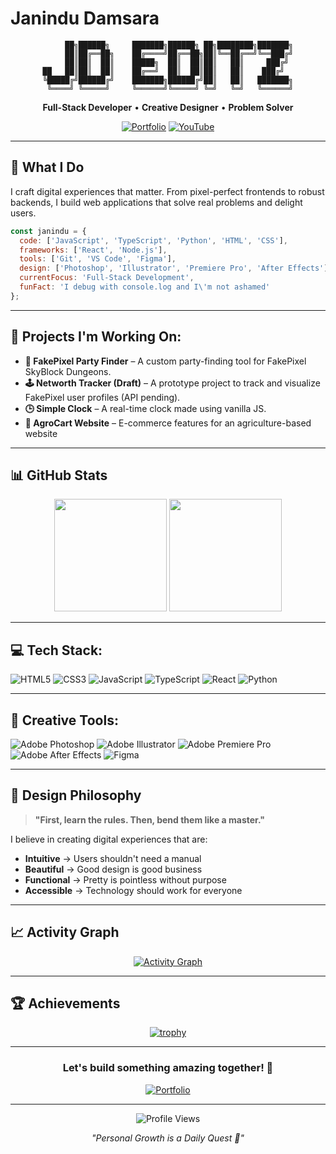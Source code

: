 # Janindu Damsara

<div align="center">

```ascii
     ██╗██████╗     ███████╗██████╗ ██╗████████╗███████╗
     ██║██╔══██╗    ██╔════╝██╔══██╗██║╚══██╔══╝╚══███╔╝
     ██║██║  ██║    █████╗  ██║  ██║██║   ██║     ███╔╝ 
██   ██║██║  ██║    ██╔══╝  ██║  ██║██║   ██║    ███╔╝  
╚█████╔╝██████╔╝    ███████╗██████╔╝██║   ██║   ███████╗
 ╚════╝ ╚═════╝     ╚══════╝╚═════╝ ╚═╝   ╚═╝   ╚══════╝
```

**Full-Stack Developer** • **Creative Designer** • **Problem Solver**

[![Portfolio](https://img.shields.io/badge/🌐%20Portfolio-FF6B6B?style=flat-square&logoColor=white)](https://janindudamsara.netlify.app)
[![YouTube](https://img.shields.io/badge/📺%20YouTube-FF0000?style=flat-square&logo=youtube&logoColor=white)](https://youtube.com/@BedwarsN)

</div>

---

## 🎯 What I Do

I craft digital experiences that matter. From pixel-perfect frontends to robust backends, I build web applications that solve real problems and delight users.

```javascript
const janindu = {
  code: ['JavaScript', 'TypeScript', 'Python', 'HTML', 'CSS'],
  frameworks: ['React', 'Node.js'],
  tools: ['Git', 'VS Code', 'Figma'],
  design: ['Photoshop', 'Illustrator', 'Premiere Pro', 'After Effects'],
  currentFocus: 'Full-Stack Development',
  funFact: 'I debug with console.log and I\'m not ashamed'
};
```
---

## 🚀 Projects I'm Working On:
- **💼 FakePixel Party Finder** – A custom party-finding tool for FakePixel SkyBlock Dungeons.
- **🕹️ Networth Tracker (Draft)** – A prototype project to track and visualize FakePixel user profiles (API pending).
- **🕒 Simple Clock** – A real-time clock made using vanilla JS.
- **🛒 AgroCart Website** – E-commerce features for an agriculture-based website

---

## 📊 GitHub Stats

<div align="center">

<img height="180em" src="https://github-readme-stats.vercel.app/api?username=JDEditz&show_icons=true&theme=dark&include_all_commits=true&count_private=true&hide_border=true&bg_color=0d1117"/>
<img height="180em" src="https://github-readme-stats.vercel.app/api/top-langs/?username=JDEditz&layout=compact&langs_count=8&theme=dark&hide_border=true&bg_color=0d1117"/>

</div>

---

## 💻 Tech Stack:
![HTML5](https://img.shields.io/badge/html5-%23E34F26.svg?style=for-the-badge&logo=html5&logoColor=white)
![CSS3](https://img.shields.io/badge/css3-%231572B6.svg?style=for-the-badge&logo=css3&logoColor=white)
![JavaScript](https://img.shields.io/badge/javascript-%23323330.svg?style=for-the-badge&logo=javascript&logoColor=%23F7DF1E)
![TypeScript](https://img.shields.io/badge/typescript-%23007ACC.svg?style=for-the-badge&logo=typescript&logoColor=white)
![React](https://img.shields.io/badge/react-%2320232a.svg?style=for-the-badge&logo=react&logoColor=%2361DAFB)
![Python](https://img.shields.io/badge/python-3670A0?style=for-the-badge&logo=python&logoColor=ffdd54)

---

## 🧠 Creative Tools:
![Adobe Photoshop](https://img.shields.io/badge/adobe%20photoshop-%2331A8FF.svg?style=for-the-badge&logo=adobe%20photoshop&logoColor=white)
![Adobe Illustrator](https://img.shields.io/badge/adobe%20illustrator-%23FF9A00.svg?style=for-the-badge&logo=adobe%20illustrator&logoColor=white)
![Adobe Premiere Pro](https://img.shields.io/badge/Adobe%20Premiere%20Pro-9999FF.svg?style=for-the-badge&logo=Adobe%20Premiere%20Pro&logoColor=white)
![Adobe After Effects](https://img.shields.io/badge/Adobe%20After%20Effects-9999FF.svg?style=for-the-badge&logo=Adobe%20After%20Effects&logoColor=white)
![Figma](https://img.shields.io/badge/figma-%23F24E1E.svg?style=for-the-badge&logo=figma&logoColor=white)

---

## 🎨 Design Philosophy

> **"First, learn the rules. Then, bend them like a master."**

I believe in creating digital experiences that are:
- **Intuitive** → Users shouldn't need a manual
- **Beautiful** → Good design is good business
- **Functional** → Pretty is pointless without purpose
- **Accessible** → Technology should work for everyone

---

## 📈 Activity Graph

<div align="center">

[![Activity Graph](https://github-readme-activity-graph.vercel.app/graph?username=JDEditz&theme=github-compact&hide_border=true&bg_color=0d1117&color=58a6ff&line=58a6ff&point=f0f6fc)](https://github.com/ashutosh00710/github-readme-activity-graph)

</div>

---

## 🏆 Achievements

<div align="center">

[![trophy](https://github-profile-trophy.vercel.app/?username=JDEditz&theme=darkhub&no-frame=true&no-bg=true&margin-w=4&row=1)](https://github.com/ryo-ma/github-profile-trophy)

</div>

---

<div align="center">

### Let's build something amazing together! 🚀

[![Portfolio](https://img.shields.io/badge/Portfolio-Visit%20Now-FF6B6B?style=for-the-badge&logoColor=white)](https://janindudamsara.netlify.app)

---

![Profile Views](https://komarev.com/ghpvc/?username=JDEditz&color=58a6ff&style=flat-square&label=Profile+Views)

*"Personal Growth is a Daily Quest 🎯"*

</div>
